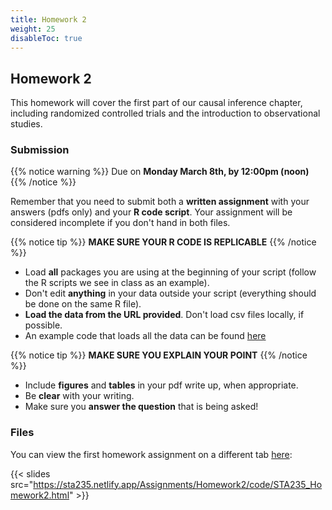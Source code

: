```yaml
---
title: Homework 2
weight: 25
disableToc: true
---
```


## Homework 2

This homework will cover the first part of our causal inference chapter, including randomized controlled trials and the introduction to observational studies.

### Submission

{{% notice warning %}}
Due on **Monday March 8th, by 12:00pm (noon)**
{{% /notice %}}

Remember that you need to submit both a **written assignment** with your answers (pdfs only) and your **R code script**. Your assignment will be considered incomplete if you don't hand in both files.

{{% notice tip %}}
**MAKE SURE YOUR R CODE IS REPLICABLE**
{{% /notice %}} 

- Load **all** packages you are using at the beginning of your script (follow the R scripts we see in class as an example).
- Don't edit **anything** in your data outside your script (everything should be done on the same R file).
- **Load the data from the URL provided**. Don't load csv files locally, if possible.
- An example code that loads all the data can be found <a onclick="ga('send', 'event', 'External-Link','click','HW2code','0','Link');" href="https://sta235.netlify.app/Assignments/Homework2/code/STA235_Homework2_examplescript.R" target="_blank" class="btn btn-default">here<i class="fas fa-download"></i></a>


{{% notice tip %}}
**MAKE SURE YOU EXPLAIN YOUR POINT**
{{% /notice %}} 

- Include **figures** and **tables** in your pdf write up, when appropriate.
- Be **clear** with your writing. 
- Make sure you **answer the question** that is being asked!



### Files

You can view the first homework assignment on a different tab <a onclick="ga('send', 'event', 'External-Link','click','HW2','0','Link');" href="https://sta235.netlify.app/Assignments/Homework2/code/STA235_Homework2.html" target="_blank" class="btn btn-default">here</a>:

{{< slides src="https://sta235.netlify.app/Assignments/Homework2/code/STA235_Homework2.html" >}}